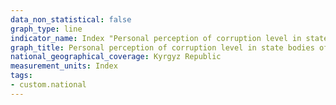 ```yaml
---
data_non_statistical: false
graph_type: line
indicator_name: Index "Personal perception of corruption level in state bodies of executive power and local self-government bodies" (results of the 2nd half of the year)
graph_title: Personal perception of corruption level in state bodies of executive power and local self-government bodies (results of the 2nd half of the year)
national_geographical_coverage: Kyrgyz Republic
measurement_units: Index
tags:
- custom.national
---
```

